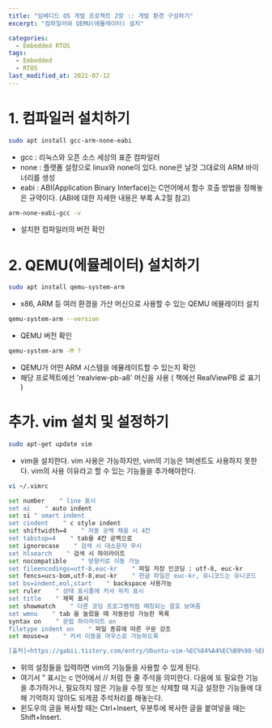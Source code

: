 ```yaml
---
title: "임베디드 OS 개발 프로젝트 2장 :: 개발 환경 구성하기"
excerpt: "컴파일러와 QEMU(에뮬레이터) 설치"

categories:
  - Embedded RTOS
tags:
  - Embedded
  - RTOS
last_modified_at: 2021-07-12
---
```






# 1. 컴파일러 설치하기

```bash
sudo apt install gcc-arm-none-eabi
```

- gcc : 리눅스와 오픈 소스 세상의 표준 컴파일러
- none : 플랫폼 설정으로 linux와 none이 있다. none은 날것 그대로의 ARM 바이너리를 생성 
- eabi : ABI(Application Binary Interface)는 C언어에서 함수 호출 방법을 정해놓은 규약이다. (ABI에 대한 자세한 내용은 부록 A.2절 참고)

```bash
arm-none-eabi-gcc -v
```

- 설치한 컴파일러의 버전 확인





# 2. QEMU(에뮬레이터) 설치하기

```bash
sudo apt install qemu-system-arm
```

- x86, ARM 등 여러 환경을 가산 머신으로 사용할 수 있는 QEMU 에뮬레이터 설치

```bash
qemu-system-arm --version
```

- QEMU 버전 확인

```bash
qemu-system-arm -M ?
```

- QEMU가 어떤 ARM 시스템을 에뮬레이트할 수 있는지 확인
- 해당 프로젝트에선 'realview-pb-a8' 머신을 사용 ( 책에선 RealViewPB 로 표기 )





# 추가. vim 설치 및 설정하기

```bash
sudo apt-get update vim
```

- vim을 설치한다. vim 사용은 가능하지만, vim의 기능은 1퍼센트도 사용하지 못한다. vim의 사용 이유라고 할 수 있는 기능들을 추가해야한다.

```bash
vi ~/.vimrc
```

```bash
set number    " line 표시
set ai    " auto indent
set si " smart indent
set cindent    " c style indent
set shiftwidth=4    " 자동 공백 채움 시 4칸
set tabstop=4    " tab을 4칸 공백으로
set ignorecase    " 검색 시 대소문자 무시
set hlsearch    " 검색 시 하이라이트
set nocompatible    " 방향키로 이동 가능
set fileencodings=utf-8,euc-kr    " 파일 저장 인코딩 : utf-8, euc-kr
set fencs=ucs-bom,utf-8,euc-kr    " 한글 파일은 euc-kr, 유니코드는 유니코드
set bs=indent,eol,start    " backspace 사용가능
set ruler    " 상태 표시줄에 커서 위치 표시
set title    " 제목 표시
set showmatch    " 다른 코딩 프로그램처럼 매칭되는 괄호 보여줌
set wmnu    " tab 을 눌렀을 때 자동완성 가능한 목록
syntax on    " 문법 하이라이트 on
filetype indent on    " 파일 종류에 따른 구문 강조
set mouse=a    " 커서 이동을 마우스로 가능하도록

[출처]<https://gabii.tistory.com/entry/Ubuntu-vim-%EC%84%A4%EC%B9%98-%EB%B0%8F-%EC%84%A4%EC%A0%95>
```

- 위의 설정들을 입력하면 vim의 기능들을 사용할 수 있게 된다.
- 여기서 " 표시는 c 언어에서 // 처럼 한 줄 주석을 의미한다. 다음에 또 필요한 기능을 추가하거나, 필요하지 않은 기능을 수정 또는 삭제할 때 지금 설정한 기능들에 대해 기억하지 않아도 되게끔 주석처리를 해놓는다.
- 윈도우의 글을 복사할 때는 Ctrl+Insert, 우분투에 복사한 글을 붙여넣을 때는 Shift+Insert.

